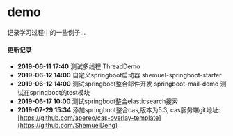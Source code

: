 # demo
记录学习过程中的一些例子...
#### 更新记录
* **2019-06-11 17:40** 测试多线程 ThreadDemo
* **2019-06-12 14:00** 自定义springboot启动器 shemuel-springboot-starter
* **2019-06-12 14:00** 测试springboot整合邮件开发 springboot-mail-demo 测试在springboot的test模块
* **2019-06-17 10:00** 测试springboot整合elasticsearch搜索
* **2019-07-29 15:34** 添加springboot整合cas,版本为5.3, cas服务端git地址:[https://github.com/apereo/cas-overlay-template](https://github.com/ShemuelDeng)
